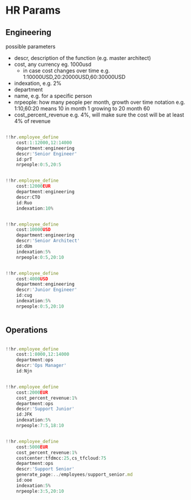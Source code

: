 # HR Params

## Engineering

possible parameters

- descr, description of the function (e.g. master architect)
- cost, any currency eg. 1000usd
  - in case cost changes over time e.g. 1:10000USD,20:20000USD,60:30000USD
- indexation, e.g. 2%
- department
- name, e.g. for a specific person
- nrpeople: how many people per month, growth over time notation e.g. 1:10,60:20  means 10 in month 1 growing to 20 month 60
- cost_percent_revenue e.g. 4%, will make sure the cost will be at least 4% of revenue


```js

!!hr.employee_define 
    cost:1:12000,12:14000
    department:engineering
    descr:'Senior Engineer'
    id:prT
    nrpeople:0:5,20:5


!!hr.employee_define 
    cost:12000EUR
    department:engineering
    descr:CTO
    id:Ruo
    indexation:10%


!!hr.employee_define 
    cost:10000USD
    department:engineering
    descr:'Senior Architect'
    id:dUm
    indexation:5%
    nrpeople:0:5,20:10


!!hr.employee_define 
    cost:4000USD
    department:engineering
    descr:'Junior Engineer'
    id:cug
    indexation:5%
    nrpeople:0:5,20:10



```


## Operations


```js

!!hr.employee_define 
    cost:1:8000,12:14000
    department:ops
    descr:'Ops Manager'
    id:Njn


!!hr.employee_define 
    cost:2000EUR
    cost_percent_revenue:1%
    department:ops
    descr:'Support Junior'
    id:JFK
    indexation:5%
    nrpeople:7:5,18:10


!!hr.employee_define 
    cost:5000EUR
    cost_percent_revenue:1%
    costcenter:tfdmcc:25,cs_tfcloud:75
    department:ops
    descr:'Support Senior'
    generate_page:../employees/support_senior.md
    id:ooe
    indexation:5%
    nrpeople:3:5,20:10


```